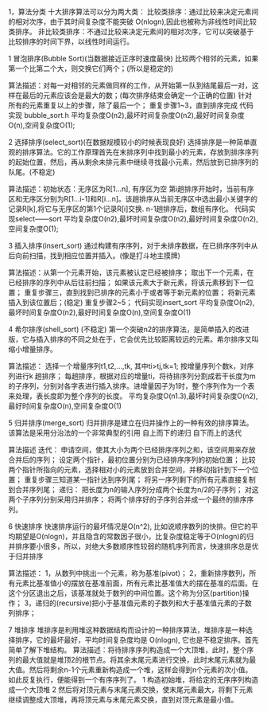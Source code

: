 1，算法分类
十大排序算法可以分为两大类：
比较类排序：通过比较来决定元素间的相对次序，由于其时间复杂度不能突破
O(nlogn),因此也被称为非线性时间比较类排序。
非比较类排序：不通过比较来决定元素间的相对次序，它可以突破基于比较排序的时间下界，以线性时间运行。

1 冒泡排序(Bubble Sort)(当数据接近正序时速度最快)
比较两个相邻的元素，如果第一个比第二个大，则交换它们两个；(所以是稳定的)

算法描述：对每一对相邻的元素做同样的工作，从开始第一队到结尾最后一对，这样在最后的元素应该会是最大的数；(每次排序结束会确定一个正确的位置)
针对所有的元素重复以上的步骤，除了最后一个；
重复步骤1~3，直到排序完成
代码实现 bubble_sort.h
平均复杂度O(n2),最坏时间复杂度O(n2),最好时间复杂度O(n),空间复杂度O(1);

2 选择排序(select_sort)(在数据规模较小的时候表现良好)
选择排序是一种简单直观的排序算法。它的工作原理首先在末排序列中找到最小的元素，存放到排序序列的起始位置，然后，再从剩余未排元素中继续寻找最小元素，然后放到已排序列的队尾。(不稳定)

算法描述：初始状态：无序区为R[1...n],  有序区为空
          第i趟排序开始时，当前有序区和无序区分别为R[1...i-1]和R[i...n]。该趟排序从当前无序区中选出最小关键字的记录R[k],将它与无序区的第1个记录R[i]交换.
          n-1趟排序后，数组有序化。
代码实现select——sort
平均复杂度O(n2),最坏时间复杂度O(n2),最好时间复杂度O(n2),空间复杂度O(1);

3 插入排序(insert_sort)
通过构建有序序列，对于未排序数据，在已排序序列中从后向前扫描，找到相应位置并插入。(像是打斗地主摸牌)

算法描述：从第一个元素开始，该元素被认定已经被排序；
          取出下一个元素，在已经排序的序列中从后往前扫描；
          如果该元素大于新元素，将该元素移到下一位置；
          重复步骤三，直到找到已排序的元素小于或者等于新元素的位置；
          将新元素插入到该位置后；(稳定)
          重复步骤2~5；
代码实现insert_sort
平均复杂度O(n2),最坏时间复杂度O(n2),最好时间复杂度O(n),空间复杂度O(1)

4 希尔排序(shell_sort)  (不稳定)
第一个突破n2的排序算法，是简单插入的改进版，它与插入排序的不同之处在于，它会优先比较距离较远的元素。希尔排序又叫缩小增量排序。

算法描述： 选择一个增量序列t1,t2,...,tk, 其中ti>tj,tk=1;
            按增量序列个数k，对序列进行k 趟排序；
            每趟排序，根据对应的增量ti，将待排序列分割成若干长度为m的子序列，分别对各字表进行插入排序。进增量因子为1时，整个序列作为一个表来处理，表长度即为整个序列的长度。
平均复杂度O(n1.3),最坏时间复杂度O(n2),最好时间复杂度O(n),空间复杂度O(1)

5 归并排序(merge_sort)
归并排序是建立在归并操作上的一种有效的排序算法。该算法是采用分治法的一个非常典型的引用
    自上而下的递归
    自下而上的迭代

算法描述     迭代：
            申请空间，使其大小为两个已经排序序列之和，该空间用来存放合并后的序列；
            设定两个指针，最初位置分别为已经排序序列的初始位置；
            比较两个指针所指向的元素，选择相对小的元素放到合并空间，并移动指针到下一个位置；
            重复步骤三知道某一指针达到序列尾；
            将另一序列剩下的所有元素直接复制到合并序列尾；
            递归：
            把长度为n的输入序列分成两个长度为n/2的子序列；
            对这两个子序列分别采用归并排序；
            将两个排序好的子序列合并成一个最终的排序序列。

6  快速排序
快速排序运行的最坏情况是O(n^2), 比如说顺序数列的快排。但它的平均期望是O(nlogn)，并且隐含的常数因子很小，比复杂度稳定等于O(nlogn)的归并排序要小很多，所以，对绝大多数顺序性较弱的随机序列而言，快速排序总是优于归并排序

算法描述：
1，从数列中挑出一个元素，称为基准(pivot)；
2，重新排序数列，所有元素比基准值小的摆放在基准前面，所有元素比基准值大的摆在基准的后面。在这个分区退出之后，该基准就处于数列的中间位置。这个称为分区(partition)操作；
3，递归的(recursive)把小于基准值元素的子数列和大于基准值元素的子数列排序；

7 堆排序
堆排序是利用堆这种数据结构而设计的一种排序算法，堆排序是一种选择排序，它的最坏最好，平均时间复杂度均是
O(nlogn), 它也是不稳定排序。首先简单了解下堆结构。
算法描述：将待排序序列构造成一个大顶堆，此时，整个序列的最大值就是堆顶2的根节点。将其余末尾元素进行交换，此时末尾元素就为最大值。然后将剩余n-1个元素重新构造成一个堆，这样会得到n个元素的次小值。如此反复执行，便能得到一个有序序列了。
1 构造初始堆，将给定的无序序列构造成一个大顶堆
2 然后将对顶元素与末尾元素交换，使末尾元素最大，将剩下元素继续调整成大顶堆，再将顶元素与末尾元素交换，直到对顶元素是最小值。